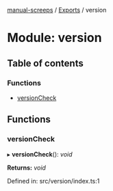 [manual-screeps](../README.md) / [Exports](../modules.md) / version

# Module: version

## Table of contents

### Functions

- [versionCheck](version.md#versioncheck)

## Functions

### versionCheck

▸ **versionCheck**(): *void*

**Returns:** *void*

Defined in: src/version/index.ts:1
